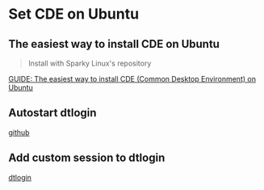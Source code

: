 # Set CDE on Ubuntu

## The easiest way to install CDE on Ubuntu
> Install with Sparky Linux's repository

[GUIDE: The easiest way to install CDE (Common Desktop Environment) on Ubuntu](https://www.reddit.com/r/linux/comments/jv7zra/guide_the_easiest_way_to_install_cde_common/)

## Autostart dtlogin
[github](https://github.com/cdesktopenv/cde/tree/master/cde/contrib/rc/linux)

## Add custom session to dtlogin

[dtlogin](https://myria.math.aegean.gr/~atsol/newpage-en/software/cde/dtlogin.html)
